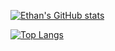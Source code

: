 [![Ethan's GitHub stats](https://github-readme-stats.vercel.app/api?username=ethan-french1&count_private=true)](https://github.com/ethan-french1/github-readme-stats)

[![Top Langs](https://github-readme-stats.vercel.app/api/top-langs/?username=ethan-french1&layout=compact)](https://github.com/ethan-french1/github-readme-stats)
